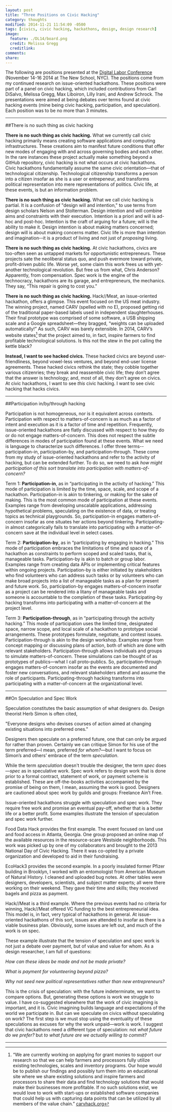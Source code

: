 ```yaml
---
layout: post
title: "Three Positions on Civic Hacking"
category: thoughts
modified: 2014-11-21 11:54:09 -0500
tags: [civics, civic hacking, hackathons, design, design research]
image:
  feature: ./DL14/board.png
  credit: Melissa Gregg
  creditlink: 
comments: 
share: 
---
```


The following are positions presented at the [Digital Labor Conference](http://digitallabor.org/) (November 14-16 2014 at The New School, NYC). The positions come from my continued research on issue-oriented hackathons. These positions were part of a panel on civic hacking, which included contributions from Carl DiSalvo, Melissa Gregg, Max Liboiron, Lilly Irani, and Andrew Schrock. The presentations were aimed at being debates over terms found at civic hacking events (mine being civic hacking, participation, and speculation). Each position was to be no more than 3 minutes.

___

##There is no such thing as civic hacking

**There is no such thing as civic hacking.** What we currently call civic hacking primarily means creating software applications and computing infrastructures. These creations aim to manifest future conditions that offer new modes of engaging with and across governing bodies and each other. In the rare instances these project actually make something beyond a GitHub repository, civic hacking is not what occurs at civic hackathons. Civic hackathons fundamentally assume the same civic orientation—that of technological citizenship. Technological citizenship transforms a person into a citizen insofar as she is a user or entrepeneur, and transforms political representation into mere representations of politics. Civic life, at these events, is but an information problem. 

**There is no such thing as civic hacking.** What we call civic hacking is partial. It is a confusion of "design will and intention," to use terms from design scholars Nelson and Stolterman. Design intention and will combine aims and constraints with their execution. Intention is a priori and will is ad-hoc and post-hoc. Intention is the craft of arguing for a future; will is the ability to make it. Design intention is about making matters concerned; design will is about making concerns matter. Civic life is more than intention and imagination--it is a product of living and not just of *proposing* living.

**There is no such thing as civic hacking.** At civic hackathons, civics are too-often seen as untapped markets for opportunistic entrepreneurs. These projects sate the neoliberal status quo, and push evermore toward private, profit-driven public life. Worse yet, some claim this work frees us with yet-another technological revolution. But free us from what, Chris Anderson? Apparently, from compensation. Spec work is the engine of the technocracy, hackathons are its garage, and entrepreneurs, the mechanics. They say, “This repair is going to cost you.”

**There is no such thing as civic hacking.** Hack//Meat, an issue-oriented hackathon, offers a glimpse. This event focused on the US meat industry. The winning project, named CARV (spelled with no E), proposed getting rid of the traditional paper-based labels used in independent slaughterhouses. Their final prototype was comprised of some software, a USB shipping scale and a Google spreadsheet&mdash;they bragged, “weights can be uploaded automatically!” As such, CARV was barely extensible. In 2014, CARV’s website states[^1] that the project aimed to, in fact, inspire farmers to find profitable technological solutions. Is this not the stew in the pot calling the kettle black? 

**Instead, I want to see hacked civics.** These hacked civics are beyond user-friendliness, beyond vowel-less ventures, and beyond end-user license agreements. These hacked civics rethink the state; they cobble together various citizenries; they break and reassemble civic life; they don’t agree that the answer is technology; and, most of all, they don’t agree on civics. At civic hackathons, I want to see *this* civic hacking. I want to see civic hacking that hacks civics.

___

##Participation in/by/through hacking

Participation is not homogeneous, nor is it equivalent across contexts. Participation with respect to matters-of-concern is as much as a factor of intent and execution as it is a factor of time and repetition. Frequently, issue-oriented hackathons are flatly discussed with respect to how they do or do not engage matters-of-concern. This does not respect the subtle differences in modes of participation found at these events. What we need is language to characterize such differences. I offer three terms--participation-in, participation-by, and participation-through. These come from my study of issue-oriented hackathons and refer to the activity of hacking, but can be extended further. To do so, we need to ask *how might participation of this sort translate into participation with matters-of-concern?*

Term 1: **Participation-in**, as in “participating in the activity of hacking.” This mode of participation is limited by the time, space, scale, and scope of a hackathon. Participation-in is akin to tinkering, or making for the sake of making. This is the most common mode of participation at these events. Examples range from developing unscalable applications, addressing hypothetical problems, speculating on the existence of data, or treating topics as technical playgrounds. So, participation-in engages matters-of-concern insofar as one situates her actions beyond tinkering. Participating-in almost categorically fails to translate into participating with a matter-of-concern save at the individual level in select cases.

Term 2: **Participation-by**, as in “participating by engaging in hacking.” This mode of participation embraces the limitations of time and space of a hackathon as constraints to perform scoped and scaled tasks, that is, manageable tasks. Participation-by is akin to batch or group labor. Examples range from creating data APIs or implementing critical features within ongoing projects. Participation-by is either initiated by stakeholders who find volunteers who can address such tasks or by volunteers who can make broad projects into a list of manageable tasks as a plan for present and future work. So, participation-by engages matters-of-concern insofar as a project can be rendered into a litany of manageable tasks and someone is accountable to the completion of these tasks. Participating-by hacking transforms into participating with a matter-of-concern at the project level.

Term 3: **Participation-through**, as in “participating through the activity hacking.” This mode of participation uses the limited time, designated space, narrow scope, and local scale of a hackathon to prototype social arrangements. These prototypes formulate, negotiate, and contest issues. Participation-through is akin to the design workshop. Examples range from concept mapping or discussing plans of action, both of which are done with relevant stakeholders. Participation-through allows individuals and groups to simulate matters-of-concern. These simulations can be thought of as prototypes of publics—what I call proto-publics. So, participation-through engages matters-of-concern insofar as the events are documented and foster new conversations, and relevant stakeholders attend and assume the role of participants. Participating-through hacking transforms into participating with a matter-of-concern at the organizational level.

___

##On Speculation and Spec Work

Speculation constitutes the basic assumption of what designers do. Design theorist Herb Simon is often cited, 

"Everyone designs who devises courses of action aimed at changing existing situations into preferred ones."

Designers then speculate on a preferred future, one that can only be argued for rather than proven. Certainly we can critique Simon for his use of the term preferred&mdash;I mean, preferred *for whom?*&mdash;but I want to focus on Simon’s and others’ embrace of the term *speculation*.

While the term *speculation* doesn't trouble the designer, the term *spec* does&mdash;*spec* as in speculative work. Spec work refers to design work that is done prior to a formal contract, statement of work, or payment scheme is established. These are off-the-books activities accompanied by the promise of being on them, I mean, assuming the work is good. Designers are cautioned about spec work by guilds and groups: Freelance Ain’t Free.

Issue-oriented hackathons struggle with speculation and spec work. They require free work and promise an eventual pay-off, whether that is a better life or a better profit. Some examples illustrate the tension of speculation and spec work further.
 
Food Data Hack provides the first example. The event focused on land use and food access in Atlanta, Georgia. One group proposed an online map of the available resources in the resource-scare Westside neighborhoods. This work was picked up by one of my collaborators and brought to the 2013 National Day of Civic Hacking. There it was co-opted by a private organization and developed to aid in their fundraising.

EcoHack3 provides the second example. In a poorly insulated former Pfizer building in Brooklyn, I worked with an entomologist from American Museum of Natural History. I cleaned and uploaded bug notes. At other tables were designers, developers, scientists, and subject matter experts; all were there working on their weekend. They gave their time and skills; they received bagels and pizza as payment.

Hack//Meat is a third example. Where the previous events had no criteria for winning, Hack//Meat offered VC funding to the best entrepreneurial idea. This model is, in fact, very typical of hackathons in general. At issue-oriented hackathons of this sort, issues are attended to insofar as there is a viable business plan. Obviously, some issues are left out, and much of the work is on spec.

These example illustrate that the tension of speculation and spec work is not just a debate over payment, but of value and value for whom. As a design researcher, I am full of questions:

*How can these ideas be made and not be made private?*

*What is payment for volunteering beyond pizza?*

*Why not seed new political representatives rather than new entrepreneurs?*

This is the crisis of speculation: with the future indeterminate, we want to compare options. But, generating these options is work we struggle to value. I have co-suggested elsewhere that the work of civic imagining is important, and it is. Civic imagining builds language and expectations of the world we participate in. But can we speculate on civics without speculating on work? The first step is we must stop using the eventuality of these speculations as excuses for why the work unpaid—work is work. I suggest that civic hackathons need a different type of speculation: not *what future do we prefer?* but *to what future are we actually willing to commit?*

___

[^1]: “We are currently working on applying for grant monies to support our research so that we can help farmers and processors fully utilize existing technologies, scales and inventory programs. Our hope would be to publish our findings and possibly turn them into an educational site where we share existing solutions and inspire farmers and processors to share their data and find technology solutions that would make their businesses more profitable.  If no such solutions exist, we would love to work with start-ups or established software companies that could help us with capturing data points that can be utilized by all members of the value chain.” [carvhack.org](http://carvhack.org/)